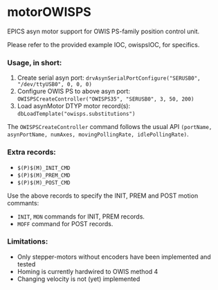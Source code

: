 # motorOWISPS
EPICS asyn motor support for OWIS PS-family position control unit.

Please refer to the provided example IOC, owispsIOC, for specifics.

### Usage, in short:
1. Create serial asyn port:
	```drvAsynSerialPortConfigure("SERUSB0", "/dev/ttyUSB0", 0, 0, 0)```
2. Configure OWIS PS to above asyn port:
	```OWISPSCreateController("OWISPS35", "SERUSB0", 3, 50, 200)```
3. Load asynMotor DTYP motor record(s):
	```dbLoadTemplate("owisps.substitutions")```

The ```OWISPSCreateController``` command follows the usual API ```(portName, asynPortName, numAxes, movingPollingRate, idlePollingRate)```.

### Extra records:
- ```$(P)$(M)_INIT_CMD```
- ```$(P)$(M)_PREM_CMD```
- ```$(P)$(M)_POST_CMD```

Use the above records to specify the INIT, PREM and POST motion commants:
- ```INIT```, ```MON``` commands for INIT, PREM records.
- ```MOFF``` command for POST records.

### Limitations:
- Only stepper-motors without encoders have been implemented and tested
- Homing is currently hardwired to OWIS method 4
- Changing velocity is not (yet) implemented

